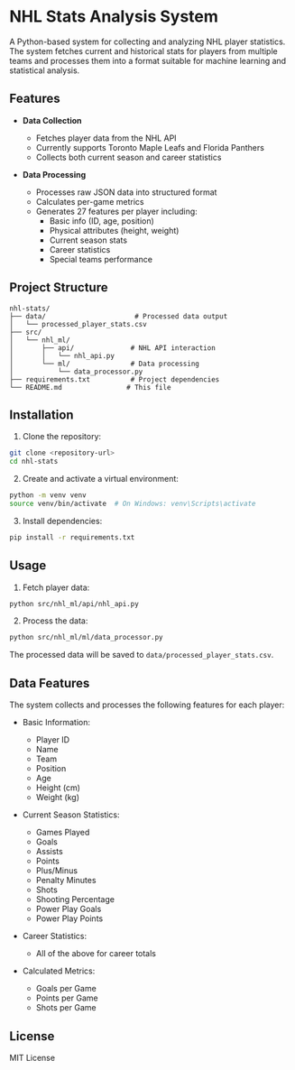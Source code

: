 # NHL Stats Analysis System

A Python-based system for collecting and analyzing NHL player statistics. The system fetches current and historical stats for players from multiple teams and processes them into a format suitable for machine learning and statistical analysis.

## Features

- **Data Collection**
  - Fetches player data from the NHL API
  - Currently supports Toronto Maple Leafs and Florida Panthers
  - Collects both current season and career statistics

- **Data Processing**
  - Processes raw JSON data into structured format
  - Calculates per-game metrics
  - Generates 27 features per player including:
    * Basic info (ID, age, position)
    * Physical attributes (height, weight)
    * Current season stats
    * Career statistics
    * Special teams performance

## Project Structure

```
nhl-stats/
├── data/                      # Processed data output
│   └── processed_player_stats.csv
├── src/
│   └── nhl_ml/
│       ├── api/              # NHL API interaction
│       │   └── nhl_api.py
│       └── ml/               # Data processing
│           └── data_processor.py
├── requirements.txt          # Project dependencies
└── README.md                # This file
```

## Installation

1. Clone the repository:
```bash
git clone <repository-url>
cd nhl-stats
```

2. Create and activate a virtual environment:
```bash
python -m venv venv
source venv/bin/activate  # On Windows: venv\Scripts\activate
```

3. Install dependencies:
```bash
pip install -r requirements.txt
```

## Usage

1. Fetch player data:
```bash
python src/nhl_ml/api/nhl_api.py
```

2. Process the data:
```bash
python src/nhl_ml/ml/data_processor.py
```

The processed data will be saved to `data/processed_player_stats.csv`.

## Data Features

The system collects and processes the following features for each player:

- Basic Information:
  * Player ID
  * Name
  * Team
  * Position
  * Age
  * Height (cm)
  * Weight (kg)

- Current Season Statistics:
  * Games Played
  * Goals
  * Assists
  * Points
  * Plus/Minus
  * Penalty Minutes
  * Shots
  * Shooting Percentage
  * Power Play Goals
  * Power Play Points

- Career Statistics:
  * All of the above for career totals

- Calculated Metrics:
  * Goals per Game
  * Points per Game
  * Shots per Game

## License

MIT License 